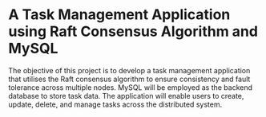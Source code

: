 # A Task Management Application using Raft Consensus Algorithm and MySQL
The objective of this project is to develop a task management application that utilises the Raft consensus algorithm to ensure consistency and fault tolerance across multiple nodes. MySQL will be employed as the backend database to store task data. The application will enable users to create, update, delete, and manage tasks across the distributed system.

